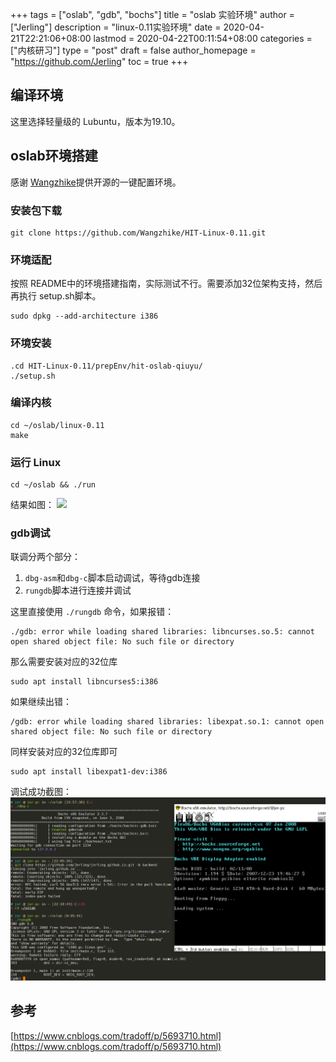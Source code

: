 +++
tags = ["oslab", "gdb", "bochs"]
title = "oslab 实验环境"
author = ["Jerling"]
description = "linux-0.11实验环境"
date = 2020-04-21T22:21:06+08:00
lastmod = 2020-04-22T00:11:54+08:00
categories = ["内核研习"]
type = "post"
draft = false
author_homepage = "https://github.com/Jerling"
toc = true
+++

## 编译环境
这里选择轻量级的 Lubuntu，版本为19.10。

## oslab环境搭建

感谢 [Wangzhike](https://github.com/Wangzhike/HIT-Linux-0.11)提供开源的一键配置环境。

### 安装包下载
```shell
git clone https://github.com/Wangzhike/HIT-Linux-0.11.git
```

### 环境适配
按照 README中的环境搭建指南，实际测试不行。需要添加32位架构支持，然后再执行 setup.sh脚本。
```shell
sudo dpkg --add-architecture i386
```

### 环境安装
```shell
.cd HIT-Linux-0.11/prepEnv/hit-oslab-qiuyu/ 
./setup.sh
```

### 编译内核
```shell
cd ~/oslab/linux-0.11
make
```

### 运行 Linux
```shell
cd ~/oslab && ./run
```
结果如图：
![](/imgaes/Snipaste_2020-04-19_23-54-08.png)

### gdb调试
联调分两个部分：
1. `dbg-asm`和`dbg-c`脚本启动调试，等待gdb连接
2. `rungdb`脚本进行连接并调试

这里直接使用 `./rungdb` 命令，如果报错：
```shell
./gdb: error while loading shared libraries: libncurses.so.5: cannot open shared object file: No such file or directory
```
那么需要安装对应的32位库
```shell
sudo apt install libncurses5:i386
```

如果继续出错：
```
/gdb: error while loading shared libraries: libexpat.so.1: cannot open shared object file: No such file or directory
```
同样安装对应的32位库即可
```shell
sudo apt install libexpat1-dev:i386
```

调试成功截图：
![](./images/Snipaste_2020-04-20_00-06-25.png)

## 参考
[https://www.cnblogs.com/tradoff/p/5693710.html](https://www.cnblogs.com/tradoff/p/5693710.html)